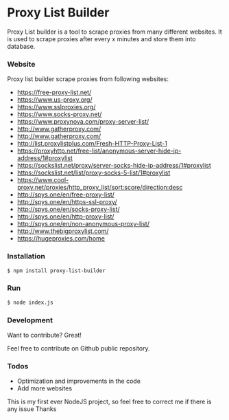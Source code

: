 # Proxy List Builder
Proxy List builder is a tool to scrape proxies from many different websites. It is used to scrape proxies after every x minutes and store them into database.

### Website
Proxy list builder scrape proxies from following websites:
* https://free-proxy-list.net/
* https://www.us-proxy.org/
* https://www.sslproxies.org/
* https://www.socks-proxy.net/
* https://www.proxynova.com/proxy-server-list/
* http://www.gatherproxy.com/
* http://www.gatherproxy.com/
* http://list.proxylistplus.com/Fresh-HTTP-Proxy-List-1
* https://proxyhttp.net/free-list/anonymous-server-hide-ip-address/1#proxylist
* https://sockslist.net/proxy/server-socks-hide-ip-address/1#proxylist
* https://sockslist.net/list/proxy-socks-5-list/1#proxylist
* https://www.cool-proxy.net/proxies/http_proxy_list/sort:score/direction:desc
* http://spys.one/en/free-proxy-list/
* http://spys.one/en/https-ssl-proxy/
* http://spys.one/en/socks-proxy-list/
* http://spys.one/en/http-proxy-list/
* http://spys.one/en/non-anonymous-proxy-list/
* http://www.thebigproxylist.com/
* https://hugeproxies.com/home

### Installation
```sh
$ npm install proxy-list-builder
```
### Run
```sh
$ node index.js
```
### Development
Want to contribute? Great!

Feel free to contribute on Github public repository.
### Todos
 - Optimization and improvements in the code
 - Add more websites

 This is my first ever NodeJS project, so feel free to correct me if there is any issue
 Thanks 
